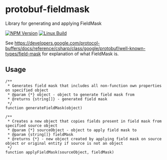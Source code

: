 # protobuf-fieldmask
Library for generating and applying FieldMask

  [![NPM Version][npm-image]][npm-url]
  [![Linux Build][travis-image]][travis-url]

See https://developers.google.com/protocol-buffers/docs/reference/csharp/class/google/protobuf/well-known-types/field-mask for explanation of what FieldMask is.

## Usage

```
/**
 * Generates field mask that includes all non-function own properties on specified object
 * @param {*} object - object to generate field mask from
 * @returns {string[]} - generated field mask
 */
function generateFieldMask(object)
```

```
/**
 * Creates a new object that copies fields present in field mask from specified source object
 * @param {*} sourceObject - object to apply field mask to
 * @param {string[]} fieldMask
 * @returns {*} - new object created by applying field mask on source object or original entity if source is not an object
 */
function applyFieldMask(sourceObject, fieldMask)
```

[npm-image]: https://img.shields.io/npm/v/protobuf-fieldmask.svg
[npm-url]: https://npmjs.org/package/protobuf-fieldmask
[travis-image]: https://img.shields.io/travis/kibertoad/protobuf-fieldmask/master.svg?label=linux
[travis-url]: https://travis-ci.org/kibertoad/protobuf-fieldmask
